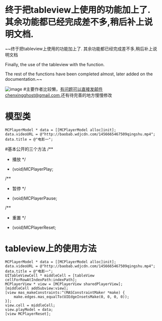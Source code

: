 # 终于把tableview上使用的功能加上了.其余功能都已经完成差不多,稍后补上说明文档.

~~终于把tableview上使用的功能加上了.
其余功能都已经完成差不多,稍后补上说明文档

Finally, the use of the tableview with the function.

The rest of the functions have been completed almost, later added on the documentation.~~

![image](https://github.com/CZXBigBrother/MCPlayer/blob/master/Demo/resource/MV.gif)
#主要作者比较懒，有问题可以直接发邮件chenxingghost@gmail.com,还有待完善的地方慢慢修改


# 模型类
 	MCPlayerModel * data = [[MCPlayerModel alloc]init];
    data.videoURL = @"http://baobab.wdjcdn.com/1456665467509qingshu.mp4";
    data.title = @"电影一";

 #基本公开的三个方法
/**
 *  播放
 */
- (void)MCPlayerPlay;

/**
 *  暂停
 */
- (void)MCPlayerPause;

/**
 *  重置
 */
- (void)MCPlayerReset;

# tableview上的使用方法
    MCPlayerModel * data = [[MCPlayerModel alloc]init];
    data.videoURL = @"http://baobab.wdjcdn.com/1456665467509qingshu.mp4";
    data.title = @"电影一";
    UITableViewCell * middleCell = [tableView cellForRowAtIndexPath:indexPath];
    MCPlayerView * view = [MCPlayerView sharedPlayerView];
    [middleCell addSubview:view];
    [view mas_makeConstraints:^(MASConstraintMaker *make) {
        make.edges.mas_equalTo(UIEdgeInsetsMake(0, 0, 0, 0));
    }];
    view.cell = middleCell;
    view.playModel = data;
    [view MCPlayerReset];
